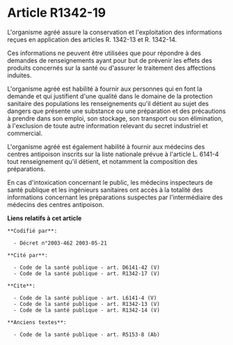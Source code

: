 # Article R1342-19

L'organisme agréé assure la conservation et l'exploitation des informations reçues en application des articles R. 1342-13 et
R. 1342-14.

Ces informations ne peuvent être utilisées que pour répondre à des demandes de renseignements ayant pour but de prévenir les
effets des produits concernés sur la santé ou d'assurer le traitement des affections induites.

L'organisme agréé est habilité à fournir aux personnes qui en font la demande et qui justifient d'une qualité dans le domaine
de la protection sanitaire des populations les renseignements qu'il détient au sujet des dangers que présente une substance
ou une préparation et des précautions à prendre dans son emploi, son stockage, son transport ou son élimination, à
l'exclusion de toute autre information relevant du secret industriel et commercial.

L'organisme agréé est également habilité à fournir aux médecins des centres antipoison inscrits sur la liste nationale prévue
à l'article L. 6141-4 tout renseignement qu'il détient, et notamment la composition des préparations.

En cas d'intoxication concernant le public, les médecins inspecteurs de santé publique et les ingénieurs sanitaires ont accès
à la totalité des informations concernant les préparations suspectes par l'intermédiaire des médecins des centres antipoison.

**Liens relatifs à cet article**

	**Codifié par**:

	  - Décret n°2003-462 2003-05-21

	**Cité par**:

	  - Code de la santé publique - art. D6141-42 (V)
	  - Code de la santé publique - art. R1342-17 (V)

	**Cite**:

	  - Code de la santé publique - art. L6141-4 (V)
	  - Code de la santé publique - art. R1342-13 (V)
	  - Code de la santé publique - art. R1342-14 (V)

	**Anciens textes**:

	  - Code de la santé publique - art. R5153-8 (Ab)
